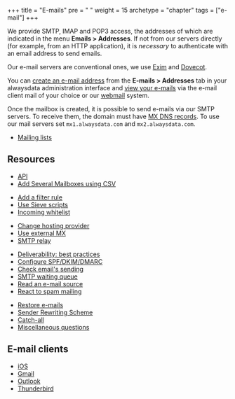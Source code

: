 +++
title = "E-mails"
pre = "<i class='fas fa-fw fa-paper-plane'></i> "
weight = 15
archetype = "chapter"
tags = ["e-mail"]
+++

We provide SMTP, IMAP and POP3 access, the addresses of which are indicated in the menu **Emails > Addresses**. If not from our servers directly (for example, from an HTTP application), it is *necessary* to authenticate with an email address to send emails.

Our e-mail servers are conventional ones, we use [Exim](https://www.exim.org/) and [Dovecot](https://www.dovecot.org/).

You can [create an e-mail address](create-an-e-mail-address) from the **E-mails > Addresses** tab in your alwaysdata administration interface and [view your e-mails](use-an-e-mail-address) via the e-mail client mail of your choice or our [webmail](https://webmail.alwaysdata.com) system.

Once the mailbox is created, it is possible to send e-mails via our SMTP servers. To receive them, the domain must have [MX DNS records](https://en.wikipedia.org/wiki/MX_record). To use our mail servers set `mx1.alwaysdata.com` and `mx2.alwaysdata.com`.

* [Mailing lists](mailing-lists)

## Resources

- [API](https://api.alwaysdata.com/v1/mailbox/doc/)
- [Add Several Mailboxes using CSV](create-mailboxes-using-csv)
* [Add a filter rule](add-a-filter-rule)
* [Use Sieve scripts](use-sieve-scripts)
* [Incoming whitelist](e-mails/whitelist)
- [Change hosting provider](./transfer-in)
- [Use external MX](domains/use-external-mx)
- [SMTP relay](e-mails/smtp-relay)
* [Deliverability: best practices](delivery)
* [Configure SPF/DKIM/DMARC](set-up-spf-dkim-dmarc)
* [Check email's sending](check-email-sending)
* [SMTP waiting queue](smtp-queue)
* [Read an e-mail source](read-an-e-mail-source)
* [React to spam mailing](react-to-spam-mailing)
- [Restore e-mails](backups/restore-e-mails)
- [Sender Rewriting Scheme](srs)
- [Catch-all](./catch-all)
- [Miscellaneous questions](./misc)

## E-mail clients

- [iOS](clients/apple-ios)
- [Gmail](clients/gmail)
- [Outlook](clients/outlook)
- [Thunderbird](clients/thunderbird)
